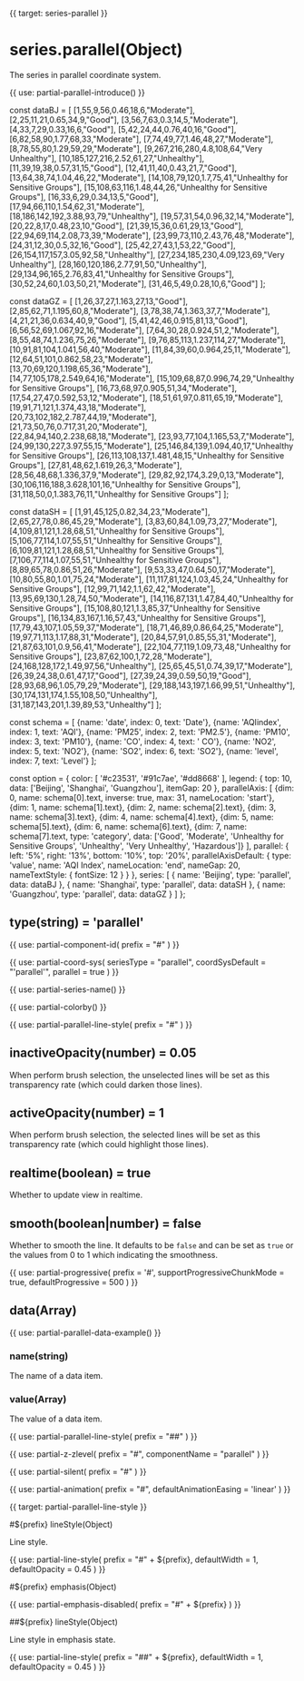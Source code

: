 
{{ target: series-parallel }}

# series.parallel(Object)

The series in parallel coordinate system.

{{ use: partial-parallel-introduce() }}

<ExampleBaseOption name="parallel-series" title="Parallel Series" title-en="Parallel">
const dataBJ = [
    [1,55,9,56,0.46,18,6,"Moderate"],
    [2,25,11,21,0.65,34,9,"Good"],
    [3,56,7,63,0.3,14,5,"Moderate"],
    [4,33,7,29,0.33,16,6,"Good"],
    [5,42,24,44,0.76,40,16,"Good"],
    [6,82,58,90,1.77,68,33,"Moderate"],
    [7,74,49,77,1.46,48,27,"Moderate"],
    [8,78,55,80,1.29,59,29,"Moderate"],
    [9,267,216,280,4.8,108,64,"Very Unhealthy"],
    [10,185,127,216,2.52,61,27,"Unhealthy"],
    [11,39,19,38,0.57,31,15,"Good"],
    [12,41,11,40,0.43,21,7,"Good"],
    [13,64,38,74,1.04,46,22,"Moderate"],
    [14,108,79,120,1.7,75,41,"Unhealthy for Sensitive Groups"],
    [15,108,63,116,1.48,44,26,"Unhealthy for Sensitive Groups"],
    [16,33,6,29,0.34,13,5,"Good"],
    [17,94,66,110,1.54,62,31,"Moderate"],
    [18,186,142,192,3.88,93,79,"Unhealthy"],
    [19,57,31,54,0.96,32,14,"Moderate"],
    [20,22,8,17,0.48,23,10,"Good"],
    [21,39,15,36,0.61,29,13,"Good"],
    [22,94,69,114,2.08,73,39,"Moderate"],
    [23,99,73,110,2.43,76,48,"Moderate"],
    [24,31,12,30,0.5,32,16,"Good"],
    [25,42,27,43,1,53,22,"Good"],
    [26,154,117,157,3.05,92,58,"Unhealthy"],
    [27,234,185,230,4.09,123,69,"Very Unhealthy"],
    [28,160,120,186,2.77,91,50,"Unhealthy"],
    [29,134,96,165,2.76,83,41,"Unhealthy for Sensitive Groups"],
    [30,52,24,60,1.03,50,21,"Moderate"],
    [31,46,5,49,0.28,10,6,"Good"]
];

const dataGZ = [
    [1,26,37,27,1.163,27,13,"Good"],
    [2,85,62,71,1.195,60,8,"Moderate"],
    [3,78,38,74,1.363,37,7,"Moderate"],
    [4,21,21,36,0.634,40,9,"Good"],
    [5,41,42,46,0.915,81,13,"Good"],
    [6,56,52,69,1.067,92,16,"Moderate"],
    [7,64,30,28,0.924,51,2,"Moderate"],
    [8,55,48,74,1.236,75,26,"Moderate"],
    [9,76,85,113,1.237,114,27,"Moderate"],
    [10,91,81,104,1.041,56,40,"Moderate"],
    [11,84,39,60,0.964,25,11,"Moderate"],
    [12,64,51,101,0.862,58,23,"Moderate"],
    [13,70,69,120,1.198,65,36,"Moderate"],
    [14,77,105,178,2.549,64,16,"Moderate"],
    [15,109,68,87,0.996,74,29,"Unhealthy for Sensitive Groups"],
    [16,73,68,97,0.905,51,34,"Moderate"],
    [17,54,27,47,0.592,53,12,"Moderate"],
    [18,51,61,97,0.811,65,19,"Moderate"],
    [19,91,71,121,1.374,43,18,"Moderate"],
    [20,73,102,182,2.787,44,19,"Moderate"],
    [21,73,50,76,0.717,31,20,"Moderate"],
    [22,84,94,140,2.238,68,18,"Moderate"],
    [23,93,77,104,1.165,53,7,"Moderate"],
    [24,99,130,227,3.97,55,15,"Moderate"],
    [25,146,84,139,1.094,40,17,"Unhealthy for Sensitive Groups"],
    [26,113,108,137,1.481,48,15,"Unhealthy for Sensitive Groups"],
    [27,81,48,62,1.619,26,3,"Moderate"],
    [28,56,48,68,1.336,37,9,"Moderate"],
    [29,82,92,174,3.29,0,13,"Moderate"],
    [30,106,116,188,3.628,101,16,"Unhealthy for Sensitive Groups"],
    [31,118,50,0,1.383,76,11,"Unhealthy for Sensitive Groups"]
];

const dataSH = [
    [1,91,45,125,0.82,34,23,"Moderate"],
    [2,65,27,78,0.86,45,29,"Moderate"],
    [3,83,60,84,1.09,73,27,"Moderate"],
    [4,109,81,121,1.28,68,51,"Unhealthy for Sensitive Groups"],
    [5,106,77,114,1.07,55,51,"Unhealthy for Sensitive Groups"],
    [6,109,81,121,1.28,68,51,"Unhealthy for Sensitive Groups"],
    [7,106,77,114,1.07,55,51,"Unhealthy for Sensitive Groups"],
    [8,89,65,78,0.86,51,26,"Moderate"],
    [9,53,33,47,0.64,50,17,"Moderate"],
    [10,80,55,80,1.01,75,24,"Moderate"],
    [11,117,81,124,1.03,45,24,"Unhealthy for Sensitive Groups"],
    [12,99,71,142,1.1,62,42,"Moderate"],
    [13,95,69,130,1.28,74,50,"Moderate"],
    [14,116,87,131,1.47,84,40,"Unhealthy for Sensitive Groups"],
    [15,108,80,121,1.3,85,37,"Unhealthy for Sensitive Groups"],
    [16,134,83,167,1.16,57,43,"Unhealthy for Sensitive Groups"],
    [17,79,43,107,1.05,59,37,"Moderate"],
    [18,71,46,89,0.86,64,25,"Moderate"],
    [19,97,71,113,1.17,88,31,"Moderate"],
    [20,84,57,91,0.85,55,31,"Moderate"],
    [21,87,63,101,0.9,56,41,"Moderate"],
    [22,104,77,119,1.09,73,48,"Unhealthy for Sensitive Groups"],
    [23,87,62,100,1,72,28,"Moderate"],
    [24,168,128,172,1.49,97,56,"Unhealthy"],
    [25,65,45,51,0.74,39,17,"Moderate"],
    [26,39,24,38,0.61,47,17,"Good"],
    [27,39,24,39,0.59,50,19,"Good"],
    [28,93,68,96,1.05,79,29,"Moderate"],
    [29,188,143,197,1.66,99,51,"Unhealthy"],
    [30,174,131,174,1.55,108,50,"Unhealthy"],
    [31,187,143,201,1.39,89,53,"Unhealthy"]
];

const schema = [
    {name: 'date', index: 0, text: 'Date'},
    {name: 'AQIindex', index: 1, text: 'AQI'},
    {name: 'PM25', index: 2, text: 'PM2.5'},
    {name: 'PM10', index: 3, text: 'PM10'},
    {name: 'CO', index: 4, text: ' CO'},
    {name: 'NO2', index: 5, text: 'NO2'},
    {name: 'SO2', index: 6, text: 'SO2'},
    {name: 'level', index: 7, text: 'Level'}
];

const option = {
    color: [
        '#c23531', '#91c7ae', '#dd8668'
    ],
    legend: {
        top: 10,
        data: ['Beijing', 'Shanghai', 'Guangzhou'],
        itemGap: 20
    },
    parallelAxis: [
        {dim: 0, name: schema[0].text, inverse: true, max: 31, nameLocation: 'start'},
        {dim: 1, name: schema[1].text},
        {dim: 2, name: schema[2].text},
        {dim: 3, name: schema[3].text},
        {dim: 4, name: schema[4].text},
        {dim: 5, name: schema[5].text},
        {dim: 6, name: schema[6].text},
        {dim: 7, name: schema[7].text,
        type: 'category', data: ['Good', 'Moderate', 'Unhealthy for Sensitive Groups', 'Unhealthy', 'Very Unhealthy', 'Hazardous']}
    ],
    parallel: {
        left: '5%',
        right: '13%',
        bottom: '10%',
        top: '20%',
        parallelAxisDefault: {
            type: 'value',
            name: 'AQI Index',
            nameLocation: 'end',
            nameGap: 20,
            nameTextStyle: {
                fontSize: 12
            }
        }
    },
    series: [
        {
            name: 'Beijing',
            type: 'parallel',
            data: dataBJ
        },
        {
            name: 'Shanghai',
            type: 'parallel',
            data: dataSH
        },
        {
            name: 'Guangzhou',
            type: 'parallel',
            data: dataGZ
        }
    ]
};
</ExampleBaseOption>

## type(string) = 'parallel'

{{ use: partial-component-id(
    prefix = "#"
) }}

{{ use: partial-coord-sys(
    seriesType = "parallel",
    coordSysDefault = "'parallel'",
    parallel = true
) }}

{{ use: partial-series-name() }}

{{ use: partial-colorby() }}

{{ use: partial-parallel-line-style(
    prefix = "#"
) }}

## inactiveOpacity(number) = 0.05

<ExampleUIControlNumber min="0" max="1" default="0.05" step="0.01" />

When perform brush selection, the unselected lines will be set as this transparency rate (which could darken those lines).

## activeOpacity(number) = 1

<ExampleUIControlNumber min="0" max="1" default="1" step="0.01" />

When perform brush selection, the selected lines will be set as this transparency rate (which could highlight those lines).

## realtime(boolean) = true

<ExampleUIControlBoolean default="true" />

Whether to update view in realtime.

## smooth(boolean|number) = false

<ExampleUIControlBoolean />

Whether to smooth the line. It defaults to be `false` and can be set as `true` or the values from 0 to 1 which indicating the smoothness.

{{ use: partial-progressive(
    prefix = '#',
    supportProgressiveChunkMode = true,
    defaultProgressive = 500
) }}

## data(Array)

{{ use: partial-parallel-data-example() }}

### name(string)

The name of a data item.

### value(Array)

The value of a data item.

{{ use: partial-parallel-line-style(
    prefix = "##"
) }}

{{ use: partial-z-zlevel(
    prefix = "#",
    componentName = "parallel"
) }}

{{ use: partial-silent(
    prefix = "#"
) }}

{{ use: partial-animation(
    prefix = "#",
    defaultAnimationEasing = 'linear'
) }}



{{ target: partial-parallel-line-style }}

#${prefix} lineStyle(Object)

Line style.

{{ use: partial-line-style(
    prefix = "#" + ${prefix},
    defaultWidth = 1,
    defaultOpacity = 0.45
) }}

#${prefix} emphasis(Object)

{{ use: partial-emphasis-disabled(
    prefix = "#" + ${prefix}
) }}

##${prefix} lineStyle(Object)

Line style in emphasis state.

{{ use: partial-line-style(
    prefix = "##" + ${prefix},
    defaultWidth = 1,
    defaultOpacity = 0.45
) }}

